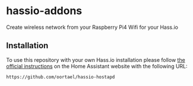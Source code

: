 # hassio-addons

Create wireless network from your Raspberry Pi4 Wifi for your Hass.io

## Installation

To use this repository with your own Hass.io installation please follow [the official instructions](https://www.home-assistant.io/hassio/installing_third_party_addons/) on the Home Assistant website with the following URL:

```txt
https://github.com/oortael/hassio-hostapd
```
